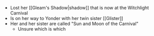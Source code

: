 - Lost her [[Gleam's Shadow|shadow]] that is now at the Witchlight Carnival
- Is on her way to Yonder with her twin sister [[Glister]]
- Her and her sister are called "Sun and Moon of the Carnival"
	- Unsure which is which